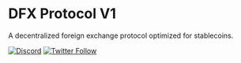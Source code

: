 # DFX Protocol V1

A decentralized foreign exchange protocol optimized for stablecoins.

[![Discord](https://img.shields.io/discord/786747729376051211.svg?color=768AD4&label=discord&logo=https%3A%2F%2Fdiscordapp.com%2Fassets%2F8c9701b98ad4372b58f13fd9f65f966e.svg)](https://discordapp.com/channels/786747729376051211/)
[![Twitter Follow](https://img.shields.io/twitter/follow/DFXFinance.svg?label=DFXFinance&style=social)](https://twitter.com/DFXFinance)
